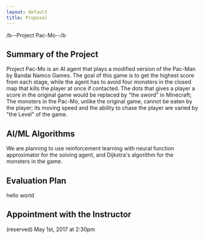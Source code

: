 ```yaml
---
layout: default
title: Proposal
---
```

/b--Project Pac-Mo--/b

## Summary of the Project
Project Pac-Mo is an AI agent that plays a modified version of the Pac-Man by Bandai Namco Games. The goal of this game is to get the highest score from each stage, while the agent has to avoid four monsters in the closed map that kills the player at once if contacted. The dots that gives a player a score in the original game would be replaced by "the sword" in Minecraft; The monsters in the Pac-Mo, unlike the original game, cannot be eaten by the player; its moving speed and the ability to chase the player are varied by "the Level" of the game.

## AI/ML Algorithms
We are planning to use reinforcement learning with neural function approximator for the solving agent, and Dijkstra's algorithm for the monsters in the game.

## Evaluation Plan
hello world

## Appointment with the Instructor
(reserved) May 1st, 2017 at 2:30pm

